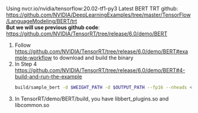 Using nvcr.io/nvidia/tensorflow:20.02-tf1-py3 
Latest BERT TRT github: https://github.com/NVIDIA/DeepLearningExamples/tree/master/TensorFlow/LanguageModeling/BERT/trt  
**But we will use previous github code**: https://github.com/NVIDIA/TensorRT/tree/release/6.0/demo/BERT

1. Follow https://github.com/NVIDIA/TensorRT/tree/release/6.0/demo/BERT#example-workflow to download and build the binary
2. In Step 4 https://github.com/NVIDIA/TensorRT/tree/release/6.0/demo/BERT#4-build-and-run-the-example
    ```bash
    build/sample_bert -d $WEIGHT_PATH -d $OUTPUT_PATH --fp16 --nheads <num_attention_heads> --saveEngine /path/to/xxx.plan
    ```
3. In TensorRT/demo/BERT/build, you have libbert_plugins.so and libcommon.so